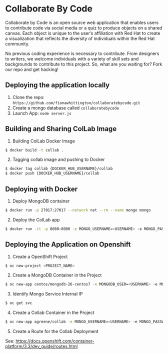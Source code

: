 # Collaborate By Code

Collaborate by Code is an open source web application that enables users to contribute code via social media or a quiz to produce objects on a shared canvas. Each object is unique to the user’s affiliation with Red Hat to create a visualization that reflects the diversity of individuals within the Red Hat community.

No previous coding experience is necessary to contribute. From designers to writers, we welcome individuals with a variety of skill sets and backgrounds to contribute to this project. So, what are you waiting for? Fork our repo and get hacking!

## Deploying the application locally

1. Clone the repo: `https://github.com/fionawhittington/collaboratebycode.git`
2. Create a mongo database called `collaboratebycode`
3. Launch App: `node server.js`

## Building and Sharing ColLab Image
1. Building ColLab Docker Image
```bash
$ docker build -t collab .
```

2. Tagging collab image and pushing to Docker
```bash
$ docker tag collab {DOCKER_HUB_USERNAME}/collab
$ docker push {DOCKER_HUB_USERNAME}/collab
```
## Deploying with Docker
1. Deploy MongoDB container
```bash
$ docker run -p 27017:27017 --network net --rm --name mongo mongo
```

2. Deploy the ColLab app
```bash
$ docker run -it -p 8080:8080 -e MONGO_USERNAME=<USERNAME> -e MONGO_PASSWORD=<PASSWORD>  -e MONGO_IP=mongo --rm --name collab --network net collab
```

## Deploying the Application on Openshift
1. Create a OpenShift Project
```bash
$ oc new-project <PROJECT_NAME>
```

2. Create a MongoDB Container in the Project
```bash
$ oc new-app centos/mongodb-26-centos7 -e MONGODB_USER=<USERNAME> -e MONGODB_DATABASE=collaboratebycode -e MONGODB_PASSWORD=<PASSWORD> -e MONGODB_ADMIN_PASSWORD=<ADMIN_PASSWORD>
```

3. Identify Mongo Service Internal IP
```bash
$ oc get svc
```

4. Create a Collab Container in the Project
```bash
$ oc new-app agreene/collab -e MONGO_USERNAME=<USERNAME> -e MONGO_PASSWORD=<PASSWORD> -e MONGO_IP=<CLUSTER_IP_FROM_PREVIOUS_STEP>
```

5. Create a Route for the Collab Deployment

See: https://docs.openshift.com/container-platform/3.3/dev_guide/routes.html

